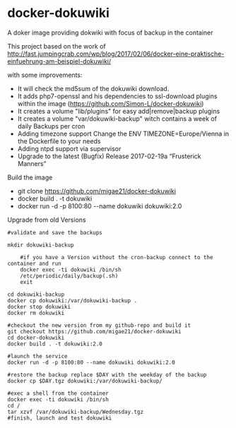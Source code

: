 # docker-dokuwiki
A doker image providing dokwiki with focus of backup in the container 

This project based on the work of http://fast.jumpingcrab.com/wp/blog/2017/02/06/docker-eine-praktische-einfuehrung-am-beispiel-dokuwiki/


with some improvements:
  * It will check the md5sum of the dokuwiki download.
  * It adds php7-openssl and his dependencies to ssl-download plugins within the image (https://github.com/Simon-L/docker-dokuwiki)
  * It creates a volume "lib/plugins" for easy add|remove|backup plugins
  * It creates a volume "var/dokuwiki-backup" witch contains a week of daily Backups per cron
  * Adding timezone support 
    Change the ENV TIMEZONE=Europe/Vienna in the Dockerfile to your needs
  * Adding ntpd support via supervisor
  * Upgrade to the latest (Bugfix) Release 2017-02-19a “Frusterick Manners”

Build the image

  * git clone https://github.com/migae21/docker-dokuwiki
  * docker build . -t dokuwiki
  * docker run -d -p 8100:80 --name dokuwiki dokuwiki:2.0

Upgrade from old Versions
```
#validate and save the backups

mkdir dokuwiki-backup

    #if you have a Version without the cron-backup connect to the container and run 
    docker exec -ti dokuwiki /bin/sh
    /etc/periodic/daily/backup(.sh)   
    exit

cd dokuwiki-backup
docker cp dokuwiki:/var/dokuwiki-backup .
docker stop dokuwiki
docker rm dokuwiki

#checkout the new version from my github-repo and build it
git checkout https://github.com/migae21/docker-dokuwiki
cd docker-dokuwiki
docker build . -t dokuwiki:2.0

#launch the service
docker run -d -p 8100:80 --name dokuwiki dokuwiki:2.0

#restore the backup replace $DAY with the weekday of the backup
docker cp $DAY.tgz dokuwiki:/var/dokuwiki-backup/

#exec a shell from the container
docker exec -ti dokuwiki /bin/sh
cd /
tar xzvf /var/dokuwiki-backup/Wednesday.tgz
#finish, launch and test dokuwiki

```

